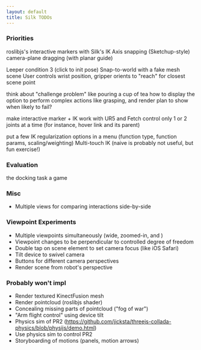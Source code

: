 ```yaml
---
layout: default 
title: Silk TODOs
---
```


### Priorities

roslibjs's interactive markers with Silk's IK 
Axis snapping (Sketchup-style)
camera-plane dragging (with planar guide)

Leeper condition 3 (click to init pose)
Snap-to-world with a fake mesh scene
User controls wrist position, gripper orients to "reach" for closest scene point

think about "challenge problem" like pouring a cup of tea
how to display the option to perform complex actions like grasping, and render plan to show when likely to fail?

make interactive marker + IK work with UR5 and Fetch
control only 1 or 2 joints at a time (for instance, hover link and its parent) 

put a few IK regularization options in a menu (function type, function params, scaling/weighting) 
Multi-touch IK (naive is probably not useful, but fun exercise!) 

### Evaluation

the docking task
a game

### Misc
- Multiple views for comparing interactions side-by-side

### Viewpoint Experiments 
- Multiple viewpoints simultaneously (wide, zoomed-in, and )
- Viewpoint changes to be perpendicular to controlled degree of freedom
- Double tap on scene element to set camera focus (like iOS Safari) 
- Tilt device to swivel camera 
- Buttons for different camera perspectives 
- Render scene from robot's perspective 

### Probably won't impl 
- Render textured KinectFusion mesh 
- Render pointcloud (roslibjs shader) 
- Concealing missing parts of pointcloud ("fog of war") 
- "Arm flight control" using device tilt 
- Physics sim of PR2 (https://github.com/jicksta/threejs-collada-physics/blob/physijs/demo.html) 
- Use physics sim to control PR2 
- Storyboarding of motions (panels, motion arrows) 
